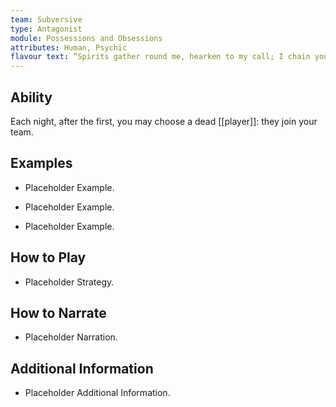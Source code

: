 ```yaml
---
team: Subversive
type: Antagonist
module: Possessions and Obsessions
attributes: Human, Psychic
flavour text: “Spirits gather round me, hearken to my call; I chain you to these bones, one, many, or all!”
---
```

## Ability
Each night, after the first, you may choose a dead [[player]]: they join your team.

## Examples
- Placeholder Example.

- Placeholder Example.

- Placeholder Example.

## How to Play
- Placeholder Strategy.

## How to Narrate
- Placeholder Narration.

## Additional Information
- Placeholder Additional Information.